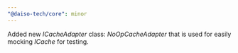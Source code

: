 ```yaml
---
"@daiso-tech/core": minor
---
```


Added new <i>ICacheAdapter</i> class: <i>NoOpCacheAdapter</i> that is used for easily mocking <i>ICache</i> for testing.
